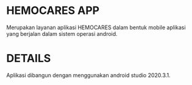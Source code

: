 # HEMOCARES APP

Merupakan layanan aplikasi HEMOCARES dalam bentuk mobile aplikasi yang berjalan dalam sistem operasi android.

# DETAILS

Aplikasi dibangun dengan menggunakan android studio 2020.3.1.
